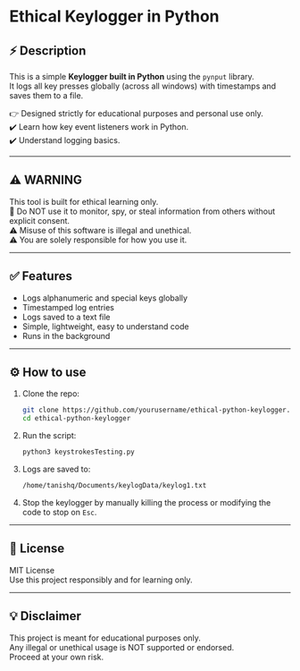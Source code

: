 # Ethical Keylogger in Python

## ⚡ Description  
This is a simple **Keylogger built in Python** using the `pynput` library.  
It logs all key presses globally (across all windows) with timestamps and saves them to a file.

👉 Designed strictly for educational purposes and personal use only.  
✔️ Learn how key event listeners work in Python.  
✔️ Understand logging basics.  

---

## ⚠️ WARNING  
This tool is built for ethical learning only.  
🚫 Do NOT use it to monitor, spy, or steal information from others without explicit consent.  
⚠️ Misuse of this software is illegal and unethical.  
⚠️ You are solely responsible for how you use it.

---

## ✅ Features  
- Logs alphanumeric and special keys globally  
- Timestamped log entries  
- Logs saved to a text file  
- Simple, lightweight, easy to understand code  
- Runs in the background  

---

## ⚙️ How to use  
1. Clone the repo:  
    ```bash
    git clone https://github.com/yourusername/ethical-python-keylogger.git
    cd ethical-python-keylogger
    ```

2. Run the script:  
    ```bash
    python3 keystrokesTesting.py
    ```

3. Logs are saved to:  
    ```bash
    /home/tanishq/Documents/keylogData/keylog1.txt
    ```

4. Stop the keylogger by manually killing the process or modifying the code to stop on `Esc`.

---

## 📄 License  
MIT License  
Use this project responsibly and for learning only.

---

## 💡 Disclaimer  
This project is meant for educational purposes only.  
Any illegal or unethical usage is NOT supported or endorsed.  
Proceed at your own risk.
